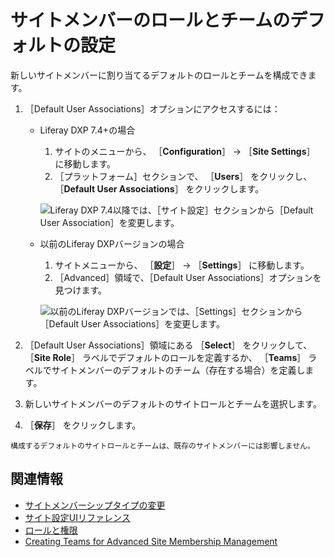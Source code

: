 # サイトメンバーのロールとチームのデフォルトの設定

新しいサイトメンバーに割り当てるデフォルトのロールとチームを構成できます。

1. ［Default User Associations］オプションにアクセスするには：

    - Liferay DXP 7.4+の場合

      1. サイトのメニューから、 ［**Configuration**］ &rarr; ［**Site Settings**］ に移動します。
      1. ［プラットフォーム］セクションで、 ［**Users**］ をクリックし、 ［**Default User Associations**］ をクリックします。

       ![Liferay DXP 7.4以降では、［サイト設定］セクションから［Default User Association］を変更します。](./configuring-role-and-team-defaults-for-site-members/images/03.png)

    - 以前のLiferay DXPバージョンの場合

      1. サイトメニューから、 ［**設定**］ &rarr; ［**Settings**］ に移動します。
      1. ［Advanced］領域で、［Default User Associations］オプションを見つけます。

       ![以前のLiferay DXPバージョンでは、［Settings］セクションから［Default User Associations］を変更します。](./configuring-role-and-team-defaults-for-site-members/images/01.png)

1. ［Default User Associations］領域にある ［**Select**］ をクリックして、 ［**Site  Role**］ ラベルでデフォルトのロールを定義するか、 ［**Teams**］ ラベルでサイトメンバーのデフォルトのチーム（存在する場合）を定義します。

1. 新しいサイトメンバーのデフォルトのサイトロールとチームを選択します。

1. ［**保存**］ をクリックします。

```{note}
構成するデフォルトのサイトロールとチームは、既存のサイトメンバーには影響しません。
```

## 関連情報

- [サイトメンバーシップタイプの変更](./changing-site-membership-type.md)
- [サイト設定UIリファレンス](../site-settings-ui-reference.md)
- [ロールと権限](../../../users-and-permissions/roles-and-permissions/understanding-roles-and-permissions.md)
- [Creating Teams for Advanced Site Membership Management](../../building-sites/site-membership/creating-teams-for-sites.md)
